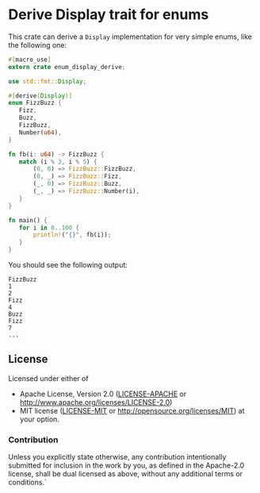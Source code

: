 # Derive Display trait for enums

This crate can derive a `Display` implementation for very simple enums,
like the following one:

```rust
#[macro_use]
extern crate enum_display_derive;

use std::fmt::Display;

#[derive(Display)]
enum FizzBuzz {
   Fizz,
   Buzz,
   FizzBuzz,
   Number(u64),
}

fn fb(i: u64) -> FizzBuzz {
   match (i % 3, i % 5) {
       (0, 0) => FizzBuzz::FizzBuzz,
       (0, _) => FizzBuzz::Fizz,
       (_, 0) => FizzBuzz::Buzz,
       (_, _) => FizzBuzz::Number(i),
   }
}

fn main() {
   for i in 0..100 {
       println!("{}", fb(i));
   }
}
```

You should see the following output:

```
FizzBuzz
1
2
Fizz
4
Buzz
Fizz
7
...
```

## License

Licensed under either of
 * Apache License, Version 2.0 ([LICENSE-APACHE](LICENSE-APACHE) or http://www.apache.org/licenses/LICENSE-2.0)
 * MIT license ([LICENSE-MIT](LICENSE-MIT) or http://opensource.org/licenses/MIT)
at your option.

### Contribution

Unless you explicitly state otherwise, any contribution intentionally submitted
for inclusion in the work by you, as defined in the Apache-2.0 license, shall be dual licensed as above, without any
additional terms or conditions.`
